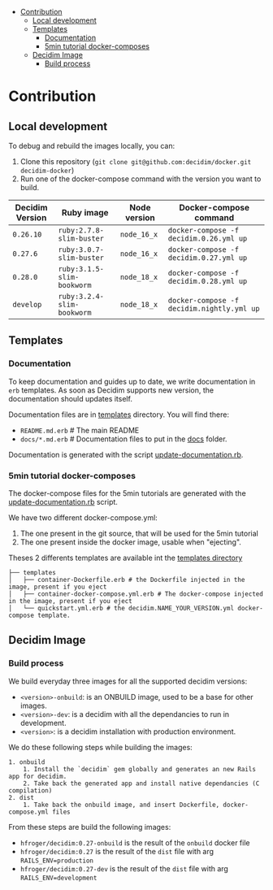 <!--
CONTRIBUTOR; WARNING
This file is generated by the /update-documentation.rb script. 
Don't edit it directly.

@see /update-documentation.rb
@see /templates/docs/contribute.md.erb
-->
<!-- START doctoc generated TOC please keep comment here to allow auto update -->
<!-- DON'T EDIT THIS SECTION, INSTEAD RE-RUN doctoc TO UPDATE -->
<!-- END doctoc generated TOC please keep comment here to allow auto update -->

- [Contribution](#contribution)
  - [Local development](#local-development)
  - [Templates](#templates)
    - [Documentation](#documentation)
    - [5min tutorial docker-composes](#5min-tutorial-docker-composes)
  - [Decidim Image](#decidim-image)
    - [Build process](#build-process)

<!-- END doctoc generated TOC please keep comment here to allow auto update -->

# Contribution

## Local development
To debug and rebuild the images locally, you can: 
1. Clone this repository (`git clone git@github.com:decidim/docker.git decidim-docker`)
2. Run one of the docker-compose command with the version you want to build. 

| Decidim Version   | Ruby image        | Node version      | Docker-compose command |
| ----------------- | ----------------- | ----------------- | ---------------------- |
| `0.26.10`         | `ruby:2.7.8-slim-buster`| `node_16_x`       | `docker-compose -f decidim.0.26.yml up` |
| `0.27.6`          | `ruby:3.0.7-slim-buster`| `node_16_x`       | `docker-compose -f decidim.0.27.yml up` |
| `0.28.0`          | `ruby:3.1.5-slim-bookworm`| `node_18_x`       | `docker-compose -f decidim.0.28.yml up` |
| `develop`         | `ruby:3.2.4-slim-bookworm`| `node_18_x`       | `docker-compose -f decidim.nightly.yml up` |

## Templates

### Documentation
To keep documentation and guides up to date, we write documentation in `erb` templates.
As soon as Decidim supports new version, the documentation should updates itself. 

Documentation files are in [templates](../templates) directory. You will find there: 

- `README.md.erb` # The main README
- `docs/*.md.erb` # Documentation files to put in the [docs](../docs) folder. 

Documentation is generated with the script [update-documentation.rb](../update-documentation.rb).

### 5min tutorial docker-composes
The docker-compose files for the 5min tutorials are generated with the [update-documentation.rb](../update-documentation.rb) script. 

We have two different docker-compose.yml: 
1. The one present in the git source, that will be used for the 5min tutorial
2. The one present inside the docker image, usable when "ejecting".

Theses 2 differents templates are available int the [templates directory](../templates)
```
├── templates
│   ├── container-Dockerfile.erb # the Dockerfile injected in the image, present if you eject
│   ├── container-docker-compose.yml.erb # The docker-compose injected in the image, present if you eject
│   └── quickstart.yml.erb # the decidim.NAME_YOUR_VERSION.yml docker-compose template.
```

## Decidim Image
### Build process
We build everyday three images for all the supported decidim versions: 

- `<version>-onbuild`: is an ONBUILD image, used to be a base for other images. 
- `<version>-dev`: is a decidim with all the dependancies to run in development. 
- `<version>`: is a decidim installation with production environment. 

We do these following steps while building the images: 

    1. onbuild
        1. Install the `decidim` gem globally and generates an new Rails app for decidim. 
        2. Take back the generated app and install native dependancies (C compilation)
    2. dist
        1. Take back the onbuild image, and insert Dockerfile, docker-compose.yml files 

From these steps are build the following images:
- `hfroger/decidim:0.27-onbuild` is the result of  the `onbuild` docker file
- `hfroger/decidim:0.27` is the result of the `dist` file with arg `RAILS_ENV=production`
- `hfroger/decidim:0.27-dev` is the result of the `dist` file with arg `RAILS_ENV=development`


